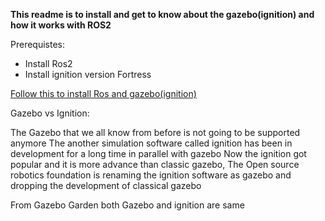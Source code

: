 **This readme is to install and get to know about the gazebo(ignition) and how it works with ROS2**

Prerequistes:
* Install Ros2 
* Install ignition version Fortress

[Follow this to install Ros and gazebo(ignition)](https://docs.ros.org/en/humble/Tutorials/Advanced/Simulators/Gazebo.html)

Gazebo vs Ignition:

The Gazebo that we all know from before is not going to be supported anymore
The another simulation software called ignition has been in development for a long time in parallel with gazebo 
Now the ignition got popular and it is more advance than classic gazebo, The Open source robotics foundation is renaming  the ignition software as gazebo
and dropping the development of classical gazebo

From Gazebo Garden both Gazebo and ignition are same 
